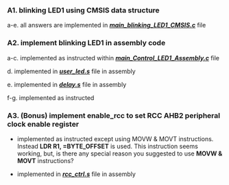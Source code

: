 ### A1. blinking LED1 using CMSIS data structure

a-e. all answers are implemented in _**[main_blinking_LED1_CMSIS.c](https://github.com/khkim607/embsys310/blob/main/assignment06/main_blinking_LED1_CMSIS.c)**_ file 


### A2. implement blinking LED1 in assembly code

a-c. implemented as instructed within _**[main_Control_LED1_Assembly.c](https://github.com/khkim607/embsys310/blob/main/assignment06/main_Control_LED1_Assembly.c)**_ file

d. implemented in _**[user_led.s](https://github.com/khkim607/embsys310/blob/main/assignment06/user_led.s)**_ file in assembly

e. implemented in _**[delay.s](https://github.com/khkim607/embsys310/blob/main/assignment06/delay.s)**_ file in assembly

f-g. implemented as instructed

### A3. (Bonus) implement enable_rcc to set RCC AHB2 peripheral clock enable register

- implemented as instructed except using MOVW & MOVT instructions. Instead **LDR R1, =BYTE_OFFSET** is used. This instruction seems working, but, is there any special reason you suggested to use **MOVW & MOVT** instructions?

- implemented in _**[rcc_ctrl.s](https://github.com/khkim607/embsys310/blob/main/assignment06/rcc_ctrl.s)**_ file in assembly


